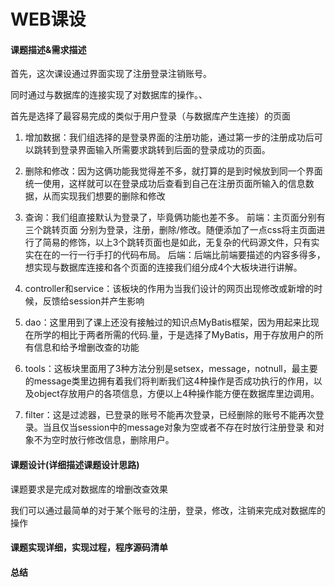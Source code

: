# WEB课设

#### 课题描述&需求描述

首先，这次课设通过界面实现了注册登录注销账号。

同时通过与数据库的连接实现了对数据库的操作。、

首先是选择了最容易完成的类似于用户登录（与数据库产生连接）的页面

1. 增加数据：我们组选择的是登录界面的注册功能，通过第一步的注册成功后可以跳转到登录界面输入所需要求跳转到后面的登录成功的页面。

2. 删除和修改：因为这俩功能我觉得差不多，就打算的是到时候放到同一个界面统一使用，这样就可以在登录成功后查看到自己在注册页面所输入的信息数据，从而实现我们想要的删除和修改

3. 查询：我们组直接默认为登录了，毕竟俩功能也差不多。
   前端：主页面分别有三个跳转页面 分别为登录，注册，删除/修改。随便添加了一点css将主页面进行了简易的修饰，以上3个跳转页面也是如此，无复杂的代码源文件，只有实实在在的一行一行手打的代码布局。
   后端：后端比前端要描述的内容多得多，想实现与数据库连接和各个页面的连接我们组分成4个大板块进行讲解。

   

1. controller和service：该板块的作用为当我们设计的网页出现修改或新增的时候，反馈给session并产生影响
2. dao：这里用到了课上还没有接触过的知识点MyBatis框架，因为用起来比现在所学的相比于两者所需的代码.量，于是选择了MyBatis，用于存放用户的所有信息和给予增删改查的功能
3. tools：这板块里面用了3种方法分别是setsex，message，notnull，最主要的message类里边拥有着我们将判断我们这4种操作是否成功执行的作用，以及object存放用户的各项信息，方便以上4种操作能方便在数据库里边调用。
4. filter：这是过滤器，已登录的账号不能再次登录，已经删除的账号不能再次登录。当且仅当session中的message对象为空或者不存在时放行注册登录 和对象不为空时放行修改信息，删除用户。

#### 课题设计(详细描述课题设计思路)

课题要求是完成对数据库的增删改查效果

我们可以通过最简单的对于某个账号的注册，登录，修改，注销来完成对数据库的操作



#### 课题实现详细，实现过程，程序源码清单



####  总结

